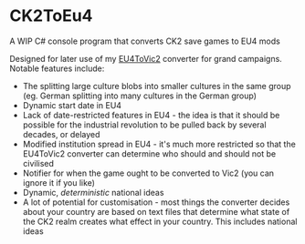 # CK2ToEu4
A WIP C# console program that converts CK2 save games to EU4 mods

Designed for later use of my [EU4ToVic2](https://github.com/Dinglydell/EU4ToVic2) converter for grand campaigns. Notable features include:

* The splitting large culture blobs into smaller cultures in the same group (eg. German splitting into many cultures in the German group)
* Dynamic start date in EU4
* Lack of date-restricted features in EU4 - the idea is that it should be possible for the industrial revolution to be pulled back by several decades, or delayed
* Modified institution spread in EU4 - it's much more restricted so that the EU4ToVic2 converter can determine who should and should not be civilised
* Notifier for when the game ought to be converted to Vic2 (you can ignore it if you like)
* Dynamic, *deterministic* national ideas
* A lot of potential for customisation - most things the converter decides about your country are based on text files that determine what state of the CK2 realm creates what effect in your country. This includes national ideas
